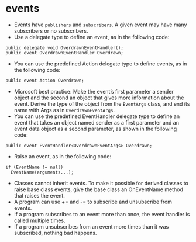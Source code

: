 # events
- Events have ```publishers``` and ```subscribers```. A given event may have many subscribers or no subscribers.
- Use a delegate type to define an event, as in the following code:
```
public delegate void OverdrawnEventHandler(); 
public event OverdrawnEventHandler Overdrawn;
```
- You can use the predefined Action delegate type to define events, as in the following code:
```
public event Action Overdrawn;
```
-  Microsoft best practice: Make the event’s first parameter a sender object and the second an object that gives more information about the event. Derive the type of the object from the ```EventArgs``` class, and end its name with Args as in ```OverdrawnEventArgs```.
- You can use the predefined EventHandler delegate type to define an event that takes an object named sender as a first parameter and an event data object as a second parameter, as shown in the following code:
```
public event EventHandler<OverdrawnEventArgs> Overdrawn;
```
- Raise an event, as in the following code:
```
if (EventName != null) 
  EventName(arguments...);
```
- Classes cannot inherit events. To make it possible for derived classes to raise base class events, give the base class an OnEventName method that raises the event.
- A program can use += and -= to subscribe and unsubscribe from events.
- If a program subscribes to an event more than once, the event handler is called multiple times.
- If a program unsubscribes from an event more times than it was subscribed, nothing bad happens.
